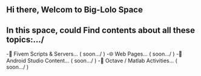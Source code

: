 ## Hi there, Welcom to Big-Lolo Space



## In this space, could Find contents about all these topics:.../
-🐌 Fivem Scripts & Servers... ( soon.../ )
-🌐 Web Pages... ( soon.../ )
-🔽 Android Studio Content... ( soon.../ )
-🧮 Octave / Matlab Activities... ( soon.../ )





<!--- 🔭 I’m currently working on ...
- 🌱 I’m currently learning ...
- 👯 I’m looking to collaborate on ...
- 🤔 I’m looking for help with ...
- 💬 Ask me about ...
- 📫 How to reach me: ...
- 😄 Pronouns: ...
- ⚡ Fun fact: ...  -->

